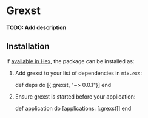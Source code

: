 # Grexst

**TODO: Add description**

## Installation

If [available in Hex](https://hex.pm/docs/publish), the package can be installed as:

  1. Add grexst to your list of dependencies in `mix.exs`:

        def deps do
          [{:grexst, "~> 0.0.1"}]
        end

  2. Ensure grexst is started before your application:

        def application do
          [applications: [:grexst]]
        end
